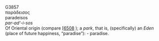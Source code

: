 <body>
  <p>G3857<br>  παράδεισος  <br> paradeisos  <br><i>par-ad‘-i-sos </i><br>Of Oriental origin (compare [<a href="h6508.htm">6508</a> ); a <i>park</i>, that is, (specifically) an <i>Eden</i> (place of future happiness, “paradise”): - paradise.<br></p>
 </body>
